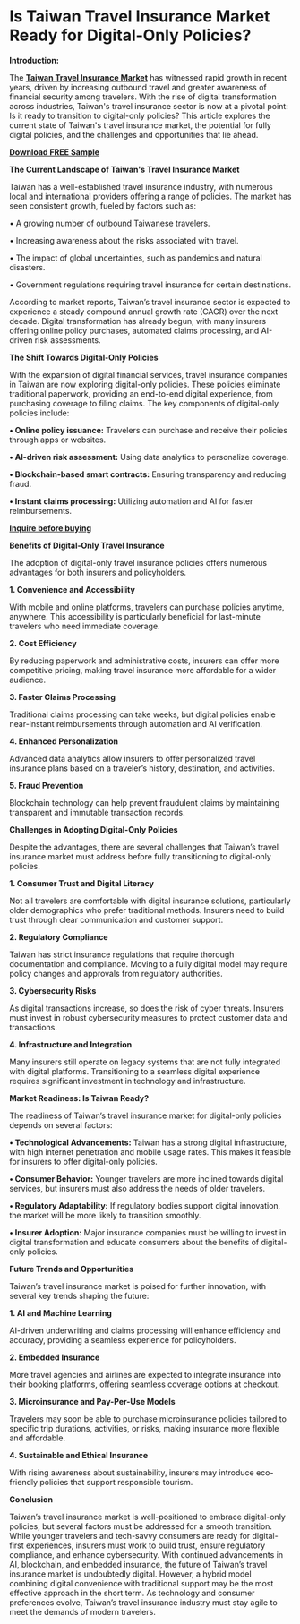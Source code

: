 # Is Taiwan Travel Insurance Market Ready for Digital-Only Policies?

**Introduction:**

The **[Taiwan Travel Insurance Market](https://www.nextmsc.com/report/taiwan-travel-insurance-market)** has witnessed rapid growth in recent years, driven by increasing outbound travel and greater awareness of financial security among travelers. With the rise of digital transformation across industries, Taiwan's travel insurance sector is now at a pivotal point: Is it ready to transition to digital-only policies? This article explores the current state of Taiwan's travel insurance market, the potential for fully digital policies, and the challenges and opportunities that lie ahead.

**[Download FREE Sample](https://www.nextmsc.com/taiwan-travel-insurance-market/request-sample)**

**The Current Landscape of Taiwan's Travel Insurance Market**

Taiwan has a well-established travel insurance industry, with numerous local and international providers offering a range of policies. The market has seen consistent growth, fueled by factors such as:

•	A growing number of outbound Taiwanese travelers.

•	Increasing awareness about the risks associated with travel.

•	The impact of global uncertainties, such as pandemics and natural disasters.

•	Government regulations requiring travel insurance for certain destinations.

According to market reports, Taiwan’s travel insurance sector is expected to experience a steady compound annual growth rate (CAGR) over the next decade. Digital transformation has already begun, with many insurers offering online policy purchases, automated claims processing, and AI-driven risk assessments.

**The Shift Towards Digital-Only Policies**

With the expansion of digital financial services, travel insurance companies in Taiwan are now exploring digital-only policies. These policies eliminate traditional paperwork, providing an end-to-end digital experience, from purchasing coverage to filing claims. The key components of digital-only policies include:

**•	Online policy issuance:** Travelers can purchase and receive their policies through apps or websites.

**•	AI-driven risk assessment:** Using data analytics to personalize coverage.

**•	Blockchain-based smart contracts:** Ensuring transparency and reducing fraud.

**•	Instant claims processing:** Utilizing automation and AI for faster reimbursements.

**[Inquire before buying](https://www.nextmsc.com/taiwan-travel-insurance-market/inquire-before-buying)**

**Benefits of Digital-Only Travel Insurance**

The adoption of digital-only travel insurance policies offers numerous advantages for both insurers and policyholders.

**1. Convenience and Accessibility**

With mobile and online platforms, travelers can purchase policies anytime, anywhere. This accessibility is particularly beneficial for last-minute travelers who need immediate coverage.

**2. Cost Efficiency**

By reducing paperwork and administrative costs, insurers can offer more competitive pricing, making travel insurance more affordable for a wider audience.

**3. Faster Claims Processing**

Traditional claims processing can take weeks, but digital policies enable near-instant reimbursements through automation and AI verification.

**4. Enhanced Personalization**

Advanced data analytics allow insurers to offer personalized travel insurance plans based on a traveler’s history, destination, and activities.

**5. Fraud Prevention**

Blockchain technology can help prevent fraudulent claims by maintaining transparent and immutable transaction records.

**Challenges in Adopting Digital-Only Policies**

Despite the advantages, there are several challenges that Taiwan’s travel insurance market must address before fully transitioning to digital-only policies.

**1. Consumer Trust and Digital Literacy**

Not all travelers are comfortable with digital insurance solutions, particularly older demographics who prefer traditional methods. Insurers need to build trust through clear communication and customer support.

**2. Regulatory Compliance**

Taiwan has strict insurance regulations that require thorough documentation and compliance. Moving to a fully digital model may require policy changes and approvals from regulatory authorities.

**3. Cybersecurity Risks**

As digital transactions increase, so does the risk of cyber threats. Insurers must invest in robust cybersecurity measures to protect customer data and transactions.

**4. Infrastructure and Integration**

Many insurers still operate on legacy systems that are not fully integrated with digital platforms. Transitioning to a seamless digital experience requires significant investment in technology and infrastructure.

**Market Readiness: Is Taiwan Ready?**

The readiness of Taiwan’s travel insurance market for digital-only policies depends on several factors:

**•	Technological Advancements:** Taiwan has a strong digital infrastructure, with high internet penetration and mobile usage rates. This makes it feasible for insurers to offer digital-only policies.

**•	Consumer Behavior:** Younger travelers are more inclined towards digital services, but insurers must also address the needs of older travelers.

**•	Regulatory Adaptability:** If regulatory bodies support digital innovation, the market will be more likely to transition smoothly.

**•	Insurer Adoption:** Major insurance companies must be willing to invest in digital transformation and educate consumers about the benefits of digital-only policies.

**Future Trends and Opportunities**

Taiwan’s travel insurance market is poised for further innovation, with several key trends shaping the future:

**1. AI and Machine Learning**

AI-driven underwriting and claims processing will enhance efficiency and accuracy, providing a seamless experience for policyholders.

**2. Embedded Insurance**

More travel agencies and airlines are expected to integrate insurance into their booking platforms, offering seamless coverage options at checkout.

**3. Microinsurance and Pay-Per-Use Models**

Travelers may soon be able to purchase microinsurance policies tailored to specific trip durations, activities, or risks, making insurance more flexible and affordable.

**4. Sustainable and Ethical Insurance**

With rising awareness about sustainability, insurers may introduce eco-friendly policies that support responsible tourism.

**Conclusion**

Taiwan’s travel insurance market is well-positioned to embrace digital-only policies, but several factors must be addressed for a smooth transition. While younger travelers and tech-savvy consumers are ready for digital-first experiences, insurers must work to build trust, ensure regulatory compliance, and enhance cybersecurity. With continued advancements in AI, blockchain, and embedded insurance, the future of Taiwan’s travel insurance market is undoubtedly digital. However, a hybrid model combining digital convenience with traditional support may be the most effective approach in the short term. As technology and consumer preferences evolve, Taiwan’s travel insurance industry must stay agile to meet the demands of modern travelers.
